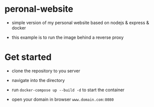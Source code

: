# peronal-website

- simple version of my personal website based on nodejs &amp; express &amp; docker

- this example is to run the image behind a reverse proxy

# Get started

- clone the repository to you server

- navigate into the directory

- run `docker-compose up --build -d` to start the container

- open your domain in browser `www.domain.com:8080`
